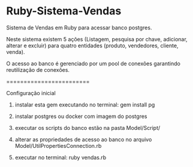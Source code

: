 # Ruby-Sistema-Vendas

Sistema de Vendas em Ruby para acessar banco postgres.

Neste sistema existem 5 ações (Listagem, pesquisa por chave, adicionar, alterar e excluir) 
para quatro entidades (produto, vendedores, cliente, venda).

O acesso ao banco é gerenciado por um pool de conexões garantindo reutilização de conexões.

========================

Configuração inicial

1) instalar esta gem executando no terminal: gem install pg

2) instalar postgres ou docker com imagem do postgres

3) executar os scripts do banco estão na pasta Model/Script/

4) alterar as propriedades de acesso ao banco no arquivo Model/UtilPropertiesConnection.rb

5) executar no terminal: ruby vendas.rb
